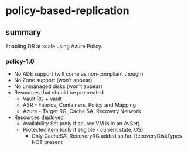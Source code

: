 # policy-based-replication

## summary

Enabling DR at scale using Azure Policy.

### policy-1.0

- No ADE support (will come as non-compliant though)
- No Zone support (won't appear)
- No unmanaged disks (won't appear)
- Resources that should be precreated
  - Vault RG + vault
  - ASR - Fabrics, Containers, Policy and Mapping
  - Azure - Target RG, Cache SA, Recovery Network
- Resources deployed
  - Availability Set (only if source VM is in an AvSet)
  - Protected item (only if eligible - current state, OS)
    - Only CacheSA, RecoveryRG added so far. RecoveryDiskTypes NOT present
